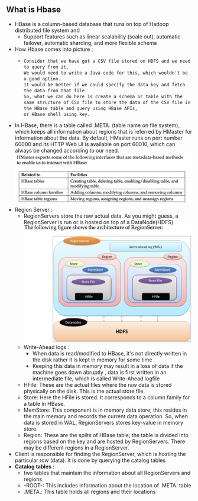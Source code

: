 ## What is Hbase 
* HBase is a column-based database that runs on top of Hadoop distributed file system and 
  * Support features such as linear scalability (scale out), automatic failover, automatic sharding, and more flexible schema
* How Hbase comes into picture :
  * ``` 
    Consider that we have got a CSV file stored on HDFS and we need to query from it. 
    We would need to write a Java code for this, which wouldn't be a good option. 
    It would be better if we could specify the data key and fetch the data from that file. 
    So, what we can do here is create a schema or table with the same structure of CSV file to store the data of the CSV file in the HBase table and query using HBase APIs, 
    or HBase shell using key.
    ```
* In HBase, there is a table called .META. (table name on file system), which keeps all information about regions that is referred by HMaster for information about the data. By default, HMaster runs on port number 60000 and its HTTP Web UI is available on port 60010, which can always be changed according to our need.
    ![](../img/Hbase_master_working.png)
* Region Server :
  * RegionServers store the raw actual data. As you might guess, a RegionServer is run or is hosted on top of a DataNode(HDFS)
  ![](../img/RegionServer_in_detail.png)
  * Write-Ahead logs : 
    * When data is read/modified to HBase, it's not directly written in the disk rather it is kept in memory for some time
    * Keeping this data in memory may result in a loss of data if the machine goes down abruptly , data is first written in an intermediate file, which is called Write-Ahead logfile
  * HFile: These are the actual files where the raw data is stored physically on the disk. This is the actual store file.
  * Store: Here the HFile is stored. It corresponds to a column family for a table in HBase.
  * MemStore: This component is in memory data store; this resides in the main memory and records the current data operation. So, when data is stored in WAL, RegionServers stores key-value in memory store.
  * Region: These are the splits of HBase table; the table is divided into regions based on the key and are hosted by RegionServers. There may be different regions in a RegionServer.
* Client is responsible for finding the RegionServer, which is hosting the particular row (data). It is done by querying the catalog tables
* **Catalog tables** :
  * two tables that maintain the information about all RegionServers and regions
  * -ROOT-: This includes information about the location of .META. table
  * .META.: This table holds all regions and their locations
